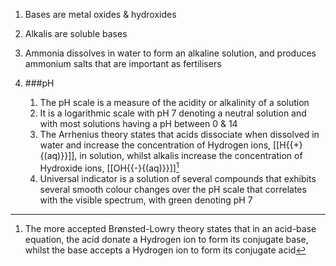 1. Bases are metal oxides & hydroxides
2. Alkalis are soluble bases
3. Ammonia dissolves in water to form an alkaline solution, and produces ammonium salts that are important as fertilisers
4. ###pH

    1. The pH scale is a measure of the acidity or alkalinity of a solution
    2. It is a logarithmic scale with pH 7 denoting a neutral solution and with most solutions having a pH between 0 & 14
    3. The Arrhenius theory states that acids dissociate when dissolved in water and increase the concentration of Hydrogen ions, [[H{{+}{(aq)}}]], in solution, whilst alkalis increase the concentration of Hydroxide ions, [[OH{{-}{(aq)}}]][^BL]
    4. Universal indicator is a solution of several compounds that exhibits several smooth colour changes over the pH scale that correlates with the visible spectrum, with green denoting pH 7



[^BL]: The more accepted Brønsted-Lowry theory states that in an acid-base equation, the acid donate a Hydrogen ion to form its conjugate base, whilst the base accepts a Hydrogen ion to form its conjugate acid
